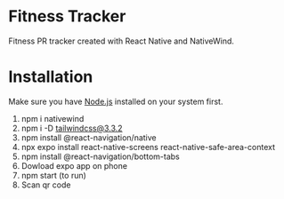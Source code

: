 # Fitness Tracker

Fitness PR tracker created with React Native and NativeWind.

# Installation
Make sure you have [Node.js](https://nodejs.org/en) installed on your system first. 

1. npm i nativewind
2. npm i -D tailwindcss@3.3.2
3. npm install @react-navigation/native
4. npx expo install react-native-screens react-native-safe-area-context
5. npm install @react-navigation/bottom-tabs
6. Dowload expo app on phone
7. npm start (to run)
8. Scan qr code

